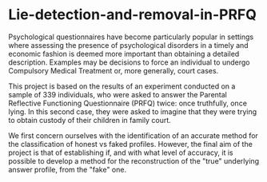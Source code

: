 # Lie-detection-and-removal-in-PRFQ
Psychological questionnaires have become particularly popular in settings where assessing the presence of psychological disorders in a timely and economic fashion is deemed more important than obtaining a detailed description. Examples may be decisions to force an individual to undergo Compulsory Medical Treatment or, more generally, court cases.

This project is based on the results of an experiment conducted on a sample of 339 individuals, who were asked to answer the Parental Reflective Functioning Questionnaire (PRFQ) twice: once truthfully, once lying. In this second case, they were asked to imagine that they were trying to obtain custody of their children in family court.

We first concern ourselves with the identification of an accurate method for the classification of honest vs faked profiles. However, the final aim of the project is that of establishing if, and with what level of accuracy, it is possible to develop a method for the reconstruction of the "true" underlying answer profile, from the "fake"
one.
